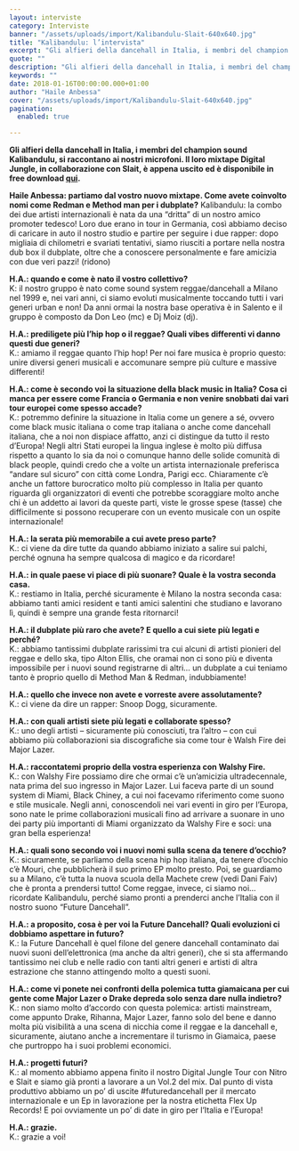 ```yaml
---
layout: interviste
category: Interviste
banner: "/assets/uploads/import/Kalibandulu-Slait-640x640.jpg"
title: "Kalibandulu: l’intervista"
excerpt: "Gli alfieri della dancehall in Italia, i membri del champion sound Kalibandulu, si raccontano ai nostri microfoni. Il loro mixtape Digital Jungle, in collaborazione con Slait, è appena uscito ed è disponibile in free download qui. Haile Anbessa: partiamo dal vostro nuovo mixtape. Come avete coinvolto nomi come Redman e Method man per i dubplate?…"
quote: ""
description: "Gli alfieri della dancehall in Italia, i membri del champion sound Kalibandulu, si raccontano ai nostri microfoni. Il loro mixtape Digital Jungle, in collaborazione con Slait, è appena uscito ed è disponibile in free download qui. Haile Anbessa: partiamo dal vostro nuovo mixtape. Come avete coinvolto nomi come Redman e Method man per i dubplate?…"
keywords: ""
date: 2018-01-16T00:00:00.000+01:00
author: "Haile Anbessa"
cover: "/assets/uploads/import/Kalibandulu-Slait-640x640.jpg"
pagination:
  enabled: true

---
```


  
**Gli alfieri della dancehall in Italia, i membri del champion sound Kalibandulu, si raccontano ai nostri microfoni. Il loro mixtape Digital Jungle, in collaborazione con Slait, è appena uscito ed è disponibile in free download [qui](https://bit.ly/2ATyHi2).** 
  
**Haile Anbessa: partiamo dal vostro nuovo mixtape. Come avete coinvolto nomi come Redman e Method man per i dubplate?** 
Kalibandulu: la combo dei due artisti internazionali è nata da una “dritta” di un nostro amico promoter tedesco! Loro due erano in tour in Germania, così abbiamo deciso di caricare in auto il nostro studio e partire per seguire i due rapper: dopo migliaia di chilometri e svariati tentativi, siamo riusciti a portare nella nostra dub box il dubplate, oltre che a conoscere personalmente e fare amicizia con due veri pazzi! (ridono)

**H.A.: quando e come è nato il vostro collettivo?**  
K: il nostro gruppo è nato come sound system reggae/dancehall a Milano nel 1999 e, nei vari anni, ci siamo evoluti musicalmente toccando tutti i vari generi urban e non! Da anni ormai la nostra base operativa è in Salento e il gruppo è composto da Don Leo (mc) e Dj Moiz (dj).

**H.A.: prediligete più l’hip hop o il reggae? Quali vibes differenti vi danno questi due generi?**  
K.: amiamo il reggae quanto l’hip hop! Per noi fare musica è proprio questo: unire diversi generi musicali e accomunare sempre più culture e massive differenti!

**H.A.: come è secondo voi la situazione della black music in Italia? Cosa ci manca per essere come Francia o Germania e non venire snobbati dai vari tour europei come spesso accade?**  
K.: potremmo definire la situazione in Italia come un genere a sé, ovvero come black music italiana o come trap italiana o anche come dancehall italiana, che a noi non dispiace affatto, anzi ci distingue da tutto il resto d’Europa! Negli altri Stati europei la lingua inglese è molto più diffusa rispetto a quanto lo sia da noi o comunque hanno delle solide comunità di black people, quindi credo che a volte un artista internazionale preferisca “andare sul sicuro” con città come Londra, Parigi ecc. Chiaramente c’è anche un fattore burocratico molto più complesso in Italia per quanto riguarda gli organizzatori di eventi che potrebbe scoraggiare molto anche chi è un addetto ai lavori da queste parti, viste le grosse spese (tasse) che difficilmente si possono recuperare con un evento musicale con un ospite internazionale!

**H.A.: la serata più memorabile a cui avete preso parte?**  
K.: ci viene da dire tutte da quando abbiamo iniziato a salire sui palchi, perché ognuna ha sempre qualcosa di magico e da ricordare!

**H.A.: in quale paese vi piace di più suonare? Quale è la vostra seconda casa.**  
K.: restiamo in Italia, perché sicuramente è Milano la nostra seconda casa: abbiamo tanti amici resident e tanti amici salentini che studiano e lavorano lì, quindi è sempre una grande festa ritornarci!

**H.A.: il dubplate più raro che avete? E quello a cui siete più legati e perché?**  
K.: abbiamo tantissimi dubplate rarissimi tra cui alcuni di artisti pionieri del reggae e dello ska, tipo Alton Ellis, che oramai non ci sono più e diventa impossibile per i nuovi sound registrarne di altri… un dubplate a cui teniamo tanto è proprio quello di Method Man & Redman, indubbiamente!

**H.A.: quello che invece non avete e vorreste avere assolutamente?**  
K.: ci viene da dire un rapper: Snoop Dogg, sicuramente.

**H.A.: con quali artisti siete più legati e collaborate spesso?**  
K.: uno degli artisti – sicuramente più conosciuti, tra l’altro – con cui abbiamo più collaborazioni sia discografiche sia come tour è Walsh Fire dei Major Lazer.

**H.A.: raccontatemi proprio della vostra esperienza con Walshy Fire.**  
K.: con Walshy Fire possiamo dire che ormai c’è un’amicizia ultradecennale, nata prima del suo ingresso in Major Lazer. Lui faceva parte di un sound system di Miami, Black Chiney, a cui noi facevamo riferimento come suono e stile musicale. Negli anni, conoscendoli nei vari eventi in giro per l’Europa, sono nate le prime collaborazioni musicali fino ad arrivare a suonare in uno dei party più importanti di Miami organizzato da Walshy Fire e soci: una gran bella esperienza!

**H.A.: quali sono secondo voi i nuovi nomi sulla scena da tenere d’occhio?**  
K.: sicuramente, se parliamo della scena hip hop italiana, da tenere d’occhio c’è Mouri, che pubblicherà il suo primo EP molto presto. Poi, se guardiamo su a Milano, c’è tutta la nuova scuola della Machete crew (vedi Dani Faiv) che è pronta a prendersi tutto! Come reggae, invece, ci siamo noi… ricordate Kalibandulu, perché siamo pronti a prenderci anche l’Italia con il nostro suono “Future Dancehall”.

**H.A.: a proposito, cosa è per voi la Future Dancehall? Quali evoluzioni ci dobbiamo aspettare in futuro?**  
K.: la Future Dancehall è quel filone del genere dancehall contaminato dai nuovi suoni dell’elettronica (ma anche da altri generi), che si sta affermando tantissimo nei club e nelle radio con tanti altri generi e artisti di altra estrazione che stanno attingendo molto a questi suoni.

**H.A.: come vi ponete nei confronti della polemica tutta giamaicana per cui gente come Major Lazer o Drake depreda solo senza dare nulla indietro?**  
K.: non siamo molto d’accordo con questa polemica: artisti mainstream, come appunto Drake, Rihanna, Major Lazer, fanno solo del bene e danno molta più visibilità a una scena di nicchia come il reggae e la dancehall e, sicuramente, aiutano anche a incrementare il turismo in Giamaica, paese che purtroppo ha i suoi problemi economici.

**H.A.: progetti futuri?**  
K.: al momento abbiamo appena finito il nostro Digital Jungle Tour con Nitro e Slait e siamo già pronti a lavorare a un Vol.2 del mix. Dal punto di vista produttivo abbiamo un po’ di uscite #futuredancehall per il mercato internazionale e un Ep in lavorazione per la nostra etichetta Flex Up Records! E poi ovviamente un po’ di date in giro per l’Italia e l’Europa!

**H.A.: grazie.**  
K.: grazie a voi!